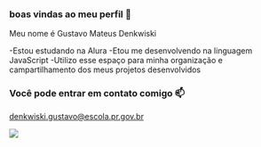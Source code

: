 ### boas vindas ao meu perfil 💙

Meu nome é Gustavo Mateus Denkwiski

-Estou estudando na Alura
-Etou me desenvolvendo na linguagem JavaScript
-Utilizo esse espaço para minha organização e campartilhamento dos meus projetos desenvolvidos

### Você pode entrar em contato comigo 📫

denkwiski.gustavo@escola.pr.gov.br

![](https://media1.tenor.com/m/g_d3iHyzc68AAAAd/hammaya-relaxed.gif)
